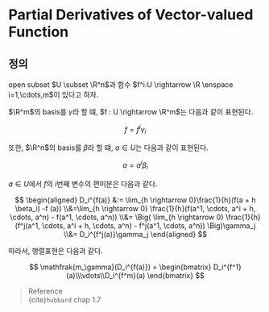 # Partial Derivatives of Vector-valued Function
## 정의
open subset $U \subset \R^n$과 함수 $f^i:U \rightarrow \R \enspace i=1,\cdots,m$이 있다고 하자.

$\R^m$의 basis를 $\gamma$라 할 떄, $f : U \rightarrow \R^m$는 다음과 같이 표현된다.

$$ f = f^i\gamma_i $$

또한, $\R^n$의 basis를 $\beta$라 할 떄, $a \in U$는 다음과 같이 표현된다.

$$ a = a^i\beta_i $$

$a \in U$에서 $f$의 $i$번째 변수의 편미분은 다음과 같다.

$$ \begin{aligned} D_i^{f(a)} &:= \lim_{h \rightarrow 0}\frac{1}{h}(f(a + h \beta_i) -f (a)) \\&=\lim_{h \rightarrow 0} \frac{1}{h}(f(a^1, \cdots, a^i + h, \cdots, a^n) - f(a^1, \cdots, a^n)) \\&= \Big( \lim_{h \rightarrow 0} \frac{1}{h} (f^j(a^1, \cdots, a^i + h, \cdots, a^n) - f^j(a^1, \cdots, a^n)) \Big)\gamma_j \\&= D_i^{f^j(a)}\gamma_j \end{aligned} $$ 

따라서, 행렬표현은 다음과 같다.

$$ \mathfrak{m_\gamma}(D_i^{f(a)}) = \begin{bmatrix} D_i^{f^1}(a)\\\vdots\\D_i^{f^m}(a) \end{bmatrix} $$

> Reference  
> {cite}`hubbard` chap 1.7
